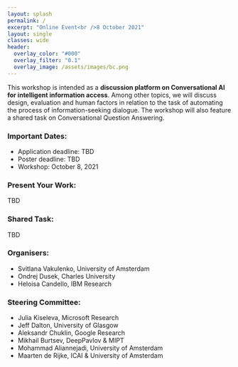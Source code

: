 ```yaml
---
layout: splash
permalink: /
excerpt: "Online Event<br />8 October 2021"
layout: single
classes: wide
header:
  overlay_color: "#000"
  overlay_filter: "0.1"
  overlay_image: /assets/images/bc.png
---
```



<!-- ### Workshop overview: -->

This workshop is intended as a **discussion platform on Conversational AI for intelligent information access**. Among other topics, we will discuss design, evaluation and human factors in relation to the task of automating the process of information-seeking dialogue. The workshop will also feature a shared task on Conversational Question Answering.

### Important Dates:

* Application deadline: TBD
* Poster deadline: TBD
* Workshop: October 8, 2021


### Present Your Work:

TBD

### Shared Task:

TBD


### Organisers:

* Svitlana Vakulenko, University of Amsterdam
* Ondrej Dusek, Charles University
* Heloisa Candello, IBM Research


### Steering Committee:

* Julia Kiseleva, Microsoft Research
* Jeff Dalton, University of Glasgow
* Aleksandr Chuklin, Google Research
* Mikhail Burtsev, DeepPavlov & MIPT
* Mohammad Aliannejadi, University of Amsterdam
* Maarten de Rijke, ICAI & University of Amsterdam
